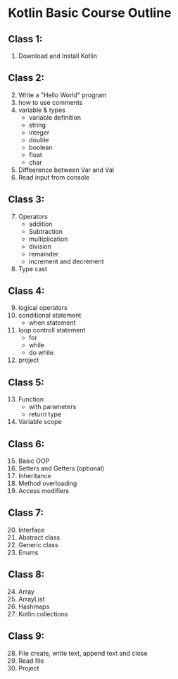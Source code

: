 # Kotlin Basic Course Outline

Class 1:
---------------------------------
01. Download and Install Kotlin

Class 2:
------------------------------------
02. Write a "Hello World" program
03. how to use comments
04. variable & types
	- variable definition
	- string 
	- integer 
	- double
	- boolean 
	- float
	- char
05. Diffeerence between Var and Val
06. Read input from console

Class 3:
------------------------------------------------------
07. Operators
	- addition
	- Subtraction
	- multiplication
	- division
	- remainder
	- increment and decrement
08. Type cast

Class 4:
------------------------------------------------------------
09. logical operators 
10. conditional statement
	- when statement
11. loop controll statement 
	- for 
	- while
	- do while
12. project

Class 5:
-------------------------------------------------------------
13. Function
	- with parameters
	- return type
14. Variable scope

Class 6: 
--------------------------------------------------------------
15. Basic OOP
16. Setters and Getters (optional)
17. Inheritance
18. Method overloading
19. Access modifiers

Class 7:
-----------------------------------------------------------
20. Interface
21. Abstract class
22. Generic class
23. Enums

Class 8:
-------------------------------------------------------------
24. Array
25. ArrayList
26. Hashmaps
27. Kotlin collections

Class 9:
-------------------------------------------------------------
28. File create, write text, append text and close
29. Read file
30. Project
